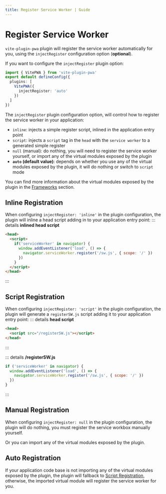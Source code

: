 ```yaml
---
title: Register Service Worker | Guide
---
```


# Register Service Worker

`vite-plugin-pwa` plugin will register the service worker automatically for you, using the `injectRegister` configuration option (**optional**).

If you want to configure the `injectRegister` plugin option:
```ts
import { VitePWA } from 'vite-plugin-pwa'
export default defineConfig({
  plugins: [
    VitePWA({
      injectRegister: 'auto'
    })
  ]
})
```

The `injectRegister` plugin configuration option, will control how to register the service worker in your application:
- `inline`: injects a simple register script, inlined in the application entry point
- `script`: injects a `script` tag in the `head` with the `service worker` to a generated simple register
- `null` (manual): do nothing, you will need to register the service worker yourself, or import any of the virtual modules exposed by the plugin
- **`auto` (default value)**: depends on whether you use any of the virtual modules exposed by the plugin, it will do nothing or switch to `script` mode


You can find more information about the virtual modules exposed by the plugin in the [Frameworks](/frameworks/) section.

## Inline Registration

When configuring `injectRegister: 'inline'` in the plugin configuration, the plugin will inline a head script adding in to your application entry point:
::: details **inlined head script**
```html
<head>
  <script>
    if('serviceWorker' in navigator) {
      window.addEventListener('load', () => {
        navigator.serviceWorker.register('/sw.js', { scope: '/' })
      })
    }
  </script>
</head>
```
:::

## Script Registration

When configuring `injectRegister: 'script'` in the plugin configuration, the plugin will generate a `registerSW.js` script adding it to your application entry point:
::: details **head script**
```html
<head>
  <script src="/registerSW.js"></script>
</head>
```
:::

::: details **/registerSW.js**
```js
if ('serviceWorker' in navigator) {
  window.addEventListener('load', () => {
    navigator.serviceWorker.register('/sw.js', { scope: '/' })
  })
}
```
:::

## Manual Registration

When configuring `injectRegister: null` in the plugin configuration, the plugin will do nothing, you must register the service workbox manually yourself.

Or you can import any of the virtual modules exposed by the plugin.

## Auto Registration

If your application code base is not importing any of the virtual modules exposed by the plugin, the plugin will fallback to [Script Registration](/guide/register-service-worker#script-registration), otherwise, the imported virtual module will register the service worker for you.
